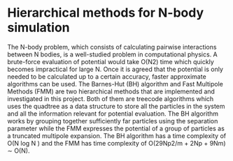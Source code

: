 # Hierarchical methods for N-body simulation
The N-body problem, which consists of calculating pairwise interactions between N bodies, is a well-studied problem in computational physics. A brute-force evaluation of potential would take O(N2) time which quickly becomes impractical for large N. Once it is agreed that the potential is only needed to be calculated up to a certain accuracy, faster approximate algorithms can be used. The Barnes-Hut (BH) algorithm and Fast Multipole Methods (FMM) are two hierarchical methods that are implemented and investigated in this project. Both of them are treecode algorithms which uses the quadtree as a data structure to store all the particles in the system and all the information relevant for potential evaluation. The BH algorithm works by grouping together sufficiently far particles using the separation parameter while the FMM expresses the potential of a group of particles as a truncated multipole expansion. The BH algorithm has a time complexity of O(N log N ) and the FMM has time complexity of O(29Np2/m + 2Np + 9Nm) ∼ O(N).


